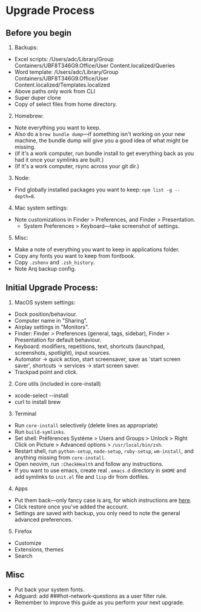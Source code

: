 # Upgrade Process

## Before you begin
1. Backups:
  * Excel scripts: /Users/adc/Library/Group Containers/UBF8T346G9.Office/User Content.localized/Queries
  * Word template: /Users/adc/Library/Group Containers/UBF8T346G9.Office/User Content.localized/Templates.localized
  * Above paths only work from CLI
  * Super duper clone
  * Copy of select files from home directory.
2. Homebrew:
  * Note everything you want to keep.
  * Also do a `brew bundle dump`—if something isn't working on your new machine, the bundle dump will give you a good idea of what might be missing.
  * (if it's a work computer, run bundle install to get everything back as you had it once your symlinks are built.)
  * (If it's a work computer, rsync across your git dir.)
3. Node:
  * Find globally installed packages you want to keep: `npm list -g --depth=0`.
4. Mac system settings:
* Note customizations in Finder > Preferences, and Finder > Presentation.
  * System Preferences > Keyboard—take screenshot of settings.
5. Misc:
  * Make a note of everything you want to keep in applications folder.
  * Copy any fonts you want to keep from fontbook.
  * Copy `.zshenv` and `.zsh_history`.
  * Note Arq backup config.

## Initial Upgrade Process:
1. MacOS system settings:
  * Dock position/behaviour.
  * Computer name in "Sharing".
  * Airplay settings in "Monitors".
  * Finder: Finder > Preferences (general, tags, sidebar), Finder > Presentation for default behaviour.
  * Keyboard: modifiers, repetitions, text, shortcuts (launchpad, screenshots, spotlight), input sources.
  * Automator -> quick action, start screensaver, save as 'start screen saver', shortcuts -> services -> start screen saver.
  * Trackpad point and click.
2. Core utils (included in core-install)
  * xcode-select --install
  * curl to install brew
3. Terminal
  * Run `core-install` selectively (delete lines as appropriate)
  * Run `build-symlinks`.
  * Set shell: Préférences Système > Users and Groups > Unlock > Right Click on Picture > Advanced options > `/usr/local/bin/zsh`.
  * Restart shell, run `python-setup`,  `node-setup`, `ruby-setup`, `wm-install`, and anything missing from `core-install`.
  * Open neovim, run `:CheckHealth` and follow any instructions.
  * If you want to use emacs, create real `.emacs.d` directory in `$HOME` and add symlinks to `init.el` file and `lisp` dir from dotfiles.
4. Apps
  * Put them back—only fancy case is arq, for which instructions are [here](https://www.arqbackup.com/documentation/pages/recovering.html). 
  * Click restore once you've added the account.
  * Settings are saved with backup, you only need to note the general advanced preferences.
5. Firefox
  * Customize
  * Extensions, themes
  * Search

## Misc
* Put back your system fonts.
* Adguard: add ###hot-network-questions as a user filter rule.
* Remember to improve this guide as you perform your next upgrade.
